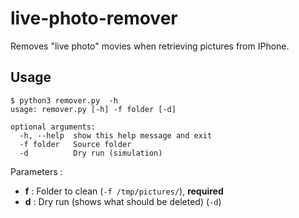 # live-photo-remover

Removes "live photo" movies when retrieving pictures from IPhone.

## Usage

```
$ python3 remover.py  -h
usage: remover.py [-h] -f folder [-d]

optional arguments:
  -h, --help  show this help message and exit
  -f folder   Source folder
  -d          Dry run (simulation)
```

Parameters :
- **f** : Folder to clean (`-f /tmp/pictures/`), **required**
- **d** : Dry run (shows what should be deleted) (`-d`)
